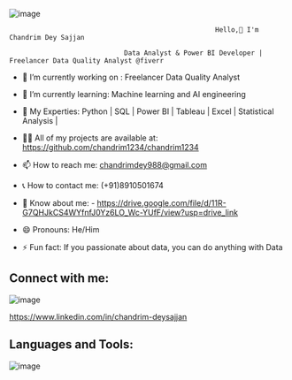 ![image](https://github.com/user-attachments/assets/e9bfcc77-34a3-4c30-a3f9-9b6f90164327)

                                                        Hello,👋 I'm Chandrim Dey Sajjan

                                 Data Analyst & Power BI Developer | Freelancer Data Quality Analyst @fiverr







- 🔭 I’m currently working on : Freelancer Data Quality Analyst            

- 🌱 I’m currently learning: Machine learning and AI engineering 
  
- 💬 My Experties: Python | SQL | Power BI | Tableau | Excel | Statistical Analysis |

- 👨‍💻 All of my projects are available at: https://github.com/chandrim1234/chandrim1234

- 📫 How to reach me: chandrimdey988@gmail.com

- 📞 How to contact me: (+91)8910501674

- 📄 Know about me: - https://drive.google.com/file/d/11R-G7QHJkCS4WYfnfJ0Yz6LO_Wc-YUfF/view?usp=drive_link
- 😄 Pronouns: He/Him

- ⚡ Fun fact:  If you passionate about data, you can do anything with Data


## Connect with me:

![image](https://github.com/user-attachments/assets/9e6490f0-af82-4cd7-a15e-625afd08b67c)

https://www.linkedin.com/in/chandrim-deysajjan


## Languages and Tools:
![image](https://github.com/user-attachments/assets/1d4d0e7c-9b81-4727-81f7-609f137ca024)




 
 


